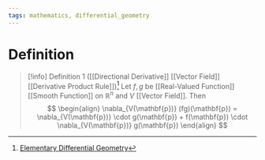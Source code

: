 ```yaml
---
tags: mathematics, differential_geometry
---
```


# Definition

> [!info] Definition 1 ([[Directional Derivative]] [[Vector Field]] [[Derivative Product Rule]])[^1]
>Let $f, g$ be [[Real-Valued Function]] [[Smooth Function]] on $\mathbb{R}^n$ and $V$ [[Vector Field]]. Then
> $$
> \begin{align}
> \nabla_{V(\mathbf{p})} (fg)(\mathbf{p}) = \nabla_{V(\mathbf{p})} \cdot g(\mathbf{p}) + f(\mathbf{p}) \cdot \nabla_{V(\mathbf{p})} g(\mathbf{p})
> \end{align}
> $$

[^1]: [Elementary Differential Geometry](zotero://open-pdf/library/items/F6CCEWIU?page=29)